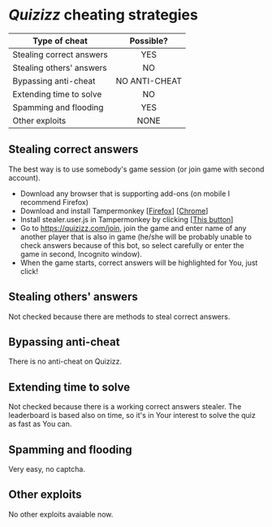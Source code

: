 # *Quizizz* cheating strategies
| Type of cheat             | Possible?     |
| -----------------         |:-------------:|
| Stealing correct answers  | YES           |
| Stealing others' answers  | NO            |
| Bypassing anti-cheat      | NO ANTI-CHEAT |
| Extending time to solve   | NO            |
| Spamming and flooding     | YES           |
| Other exploits            | NONE          |

## Stealing correct answers
 The best way is to use somebody's game session (or join game with second account).
 - Download any browser that is supporting add-ons (on mobile I recommend Firefox)
- Download and install Tampermonkey [[Firefox](https://addons.mozilla.org/en-US/firefox/addon/tampermonkey/)] [[Chrome](https://chrome.google.com/webstore/detail/tampermonkey/dhdgffkkebhmkfjojejmpbldmpobfkfo?hl=en)]
- Install stealer.user.js in Tampermonkey by clicking [[This button](https://raw.githubusercontent.com/PetrusTryb/school-hacks/main/quizizz/stealer.user.js)]
- Go to https://quizizz.com/join, join the game and enter name of any another player that is also in game (he/she will be probably unable to check answers because of this bot, so select carefully or enter the game in second, Incognito window).
- When the game starts, correct answers will be highlighted for You, just click!

## Stealing others' answers
Not checked because there are methods to steal correct answers.

## Bypassing anti-cheat
There is no anti-cheat on Quizizz.

## Extending time to solve
Not checked because there is a working correct answers stealer. The leaderboard is based also on time, so it's in Your interest to solve the quiz as fast as You can.

## Spamming and flooding
Very easy, no captcha.

## Other exploits
No other exploits avaiable now.